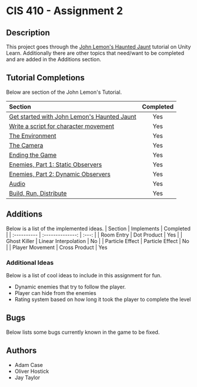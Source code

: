 # CIS 410 - Assignment 2
## Description
This project goes through the
[John Lemon's Haunted Jaunt](https://learn.unity.com/project/john-lemon-s-haunted-jaunt-3d-beginner)
tutorial on Unity Learn. Additionally there are other topics that need/want
to be completed and are added in the Additions section.

## Tutorial Completions
Below are section of the John Lemon's Tutorial.

| Section | Completed |
| :---------- |:---------:|
| [Get started with John Lemon's Haunted Jaunt](https://learn.unity.com/tutorial/the-player-character-part-1?uv=2020.3&projectId=5caf65ddedbc2a08d53c7acb) |    Yes    |
| [Write a script for character movement](https://learn.unity.com/tutorial/player-character-part-2-the-script?uv=2020.3&projectId=5caf65ddedbc2a08d53c7acb) |    Yes    |
| [The Environment](https://learn.unity.com/tutorial/the-environment?uv=2020.3&projectId=5caf65ddedbc2a08d53c7acb) |    Yes    |
| [The Camera](https://learn.unity.com/tutorial/the-camera?uv=2020.3&projectId=5caf65ddedbc2a08d53c7acb) |    Yes    |
| [Ending the Game](https://learn.unity.com/tutorial/ending-the-game?uv=2020.3&projectId=5caf65ddedbc2a08d53c7acb) |    Yes    |
| [Enemies, Part 1: Static Observers](https://learn.unity.com/tutorial/enemies-part-1-static-observers?uv=2020.3&projectId=5caf65ddedbc2a08d53c7acb) |    Yes    |
| [Enemies, Part 2: Dynamic Observers](https://learn.unity.com/tutorial/enemies-part-2-dynamic-observers?uv=2020.3&projectId=5caf65ddedbc2a08d53c7acb) |    Yes    |
| [Audio](https://learn.unity.com/tutorial/audio-ayf?uv=2020.3&projectId=5caf65ddedbc2a08d53c7acb) |    Yes    |
| [Build, Run, Distribute](https://learn.unity.com/tutorial/build-run-distribute-1?uv=2020.3&projectId=5caf65ddedbc2a08d53c7acb) |    Yes     |

## Additions
Below is a list of the implemented ideas.
| Section | Implements | Completed |
| :---------- | :--------------: | :---: |
| Room Entry | Dot Product | Yes |
| Ghost Killer | Linear Interpolation | No |
| Particle Effect | Particle Effect | No |
| Player Movement | Cross Product | Yes

### Additional Ideas
Below is a list of cool ideas to include in this assignment for fun.
* Dynamic enemies that try to follow the player.
* Player can hide from the enemies
* Rating system based on how long it took the player to complete the level

## Bugs
Below lists some bugs currently known in the game to be fixed.

## Authors

* Adam Case
* Oliver Hostick
* Jay Taylor
